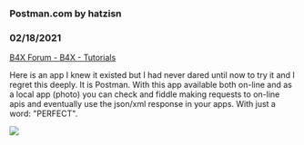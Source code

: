 ###  Postman.com by hatzisn
### 02/18/2021
[B4X Forum - B4X - Tutorials](https://www.b4x.com/android/forum/threads/127779/)

Here is an app I knew it existed but I had never dared until now to try it and I regret this deeply. It is Postman. With this app available both on-line and as a local app (photo) you can check and fiddle making requests to on-line apis and eventually use the json/xml response in your apps. With just a word: "PERFECT".  
  
  
![](https://www.b4x.com/android/forum/attachments/108220)